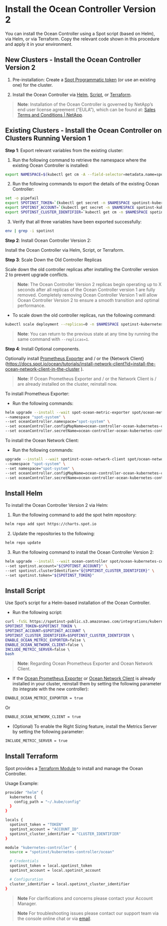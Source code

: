 <meta name=“robots” content=“noindex”>

# Install the Ocean Controller Version 2

You can install the Ocean Controller using a Spot script (based on Helm), via Helm, or via Terraform. Copy the relevant code shown in this procedure and apply it in your environment. 

## New Clusters - Install the Ocean Controller Version 2

1.  Pre-installation: Create a [Spot Programmatic token](https://docs.spot.io/administration/api/create-api-token ) (or use an existing one) for the cluster.  

2.  Install the Ocean Controller via [Helm](https://docs.spot.io/ocean/tutorials/spot-kubernetes-controller/ocean-controller-two-install?id=install-helm), [Script](https://docs.spot.io/ocean/tutorials/spot-kubernetes-controller/ocean-controller-two-install?id=install-script), or [Terraform](https://docs.spot.io/ocean/tutorials/spot-kubernetes-controller/ocean-controller-two-install?id=install-terraform).  

>**Note**: Installation of the Ocean Controller is governed by NetApp’s end user license agreement (“EULA”), which can be found at: [Sales Terms and Conditions | NetApp](https://www.netapp.com/how-to-buy/sales-terms-and-conditions/). 

## Existing Clusters - Install the Ocean Controller on Clusters Running Version 1

**Step 1**: Export relevant variables from the existing cluster:

1.  Run the following command to retrieve the namespace where the existing Ocean Controller is installed: 

```bash
export NAMESPACE=$(kubectl get cm -A --field-selector=metadata.name=spotinst-kubernetes-cluster-controller-config -o jsonpath='{.items[0].metadata.namespace}')
```

2.  Run the following commands to export the details of the existing Ocean Controller: 

```bash
set -o pipefail 
export SPOTINST_TOKEN=`(kubectl get secret -n $NAMESPACE spotinst-kubernetes-cluster-controller -o jsonpath='{.data.token}' | base64 -d) || kubectl get cm -n $NAMESPACE spotinst-kubernetes-cluster-controller-config -o jsonpath='{.data.spotinst\.token}'` 2&>1 
export SPOTINST_ACCOUNT=`(kubectl get secret -n $NAMESPACE spotinst-kubernetes-cluster-controller -o jsonpath='{.data.account}' | base64 -d) || kubectl get cm -n $NAMESPACE spotinst-kubernetes-cluster-controller-config -o jsonpath='{.data.spotinst\.account}'` 2&>1 
export SPOTINST_CLUSTER_IDENTIFIER=`kubectl get cm -n $NAMESPACE spotinst-kubernetes-cluster-controller-config -o jsonpath='{.data.spotinst\.cluster-identifier}'` 
```

3.  Verify that all three variables have been exported successfully: 

```bash
env | grep -i spotinst 
```

**Step 2**: Install Ocean Controller Version 2: 

Install the Ocean Controller via Helm,  Script, or Terraform. 

**Step 3**: Scale Down the Old Controller Replicas 

Scale down the old controller replicas after installing the Controller version 2 to prevent upgrade conflicts.  

> **Note**:  The Ocean Controller Version 2 replicas begin operating up to X seconds after all replicas of the Ocean Controller version 1 are fully removed. Completely removing Ocean Controller Version 1 will allow Ocean Controller Version 2 to ensure a smooth transition and optimal performance.

*   To scale down the old controller replicas, run the following command: 

```bash
kubectl scale deployment --replicas=0 -n $NAMESPACE spotinst-kubernetes-cluster-controller 
```

>**Note**: You can return to the previous state at any time by running the same command with `--replicas=1`. 

**Step 4**: Install Optional components. 

Optionally install [Prometheus Exporter](https://docs.spot.io/ocean/tools-and-integrations/prometheus/) and / or the {Network Client}(https://docs.spot.io/ocean/tutorials/install-network-client?id=install-the-ocean-network-client-in-the-cluster
). 

>**Note**: If Ocean Prometheus Exporter and / or the Network Client is / are already installed on the cluster, reinstall now. 

To install Prometheus Exporter: 

*   Run the following commands:

```bash
helm upgrade --install --wait spot-ocean-metric-exporter spot/ocean-metric-exporter \ 
--namespace "spot-system" \  
--set oceanController.namespace="spot-system" \  
--set oceanController.configMapName=ocean-controller-ocean-kubernetes-controller \  
--set oceanController.secretName=ocean-controller-ocean-kubernetes-controller 
```

To install the Ocean Network Client: 

*   Run the following commands: 

```bash
upgrade --install --wait spotinst-ocean-network-client spot/ocean-network-client \  
--namespace "spot-system" \  
--set namespace="spot-system" \  
--set oceanController.configMapName=ocean-controller-ocean-kubernetes-controller \  
--set oceanController.secretName=ocean-controller-ocean-kubernetes-controller 
```

## Install Helm

To install the Ocean Controller Version 2 via Helm: 

1.  Run the following command to add the spot helm repository: 

```bash
helm repo add spot https://charts.spot.io
```

2.  Update the repositories to the following:

```bash
helm repo update
```

3.  Run the following command to install the Ocean Controller Version 2:

```bash
helm upgrade --install --wait ocean-controller spot/ocean-kubernetes-controller \	--namespace spot-system --create-namespace \	 
--set spotinst.account="${SPOTINST_ACCOUNT}" \	 
--set spotinst.clusterIdentifier="${SPOTINST_CLUSTER_IDENTIFIER}" \	 
--set spotinst.token="${SPOTINST_TOKEN}" 
```

## Install Script  

Use Spot’s script for a Helm-based installation of the Ocean Controller. 

*   Run the following script: 

 ```bash
curl -fsSL https://spotinst-public.s3.amazonaws.com/integrations/kubernetes/cluster-controller-v2/scripts/init.sh | \ 
SPOTINST_TOKEN=$SPOTINST_TOKEN \ 
SPOTINST_ACCOUNT=$SPOTINST_ACCOUNT \ 
SPOTINST_CLUSTER_IDENTIFIER=$SPOTINST_CLUSTER_IDENTIFIER \ 
ENABLE_OCEAN_METRIC_EXPORTER=false \ 
ENABLE_OCEAN_NETWORK_CLIENT=false \ 
INCLUDE_METRIC_SERVER=false \ 
bash 
```

>**Note**: Regarding Ocean Prometheus Exporter and Ocean Network Client.

*   If the [Ocean Prometheus Exporter](https://docs.spot.io/ocean/tools-and-integrations/prometheus/) or [Ocean Network Client](https://docs.spot.io/ocean/tutorials/install-network-client?id=install-the-ocean-network-client-in-the-cluster) is already installed in your cluster, reinstall them by setting the following parameter (to integrate with the new controller): 

```bash
ENABLE_OCEAN_METRIC_EXPORTER = true  
```

Or  

```bash 
ENABLE_OCEAN_NETWORK_CLIENT = true
```  

*   (Optional) To enable the Right Sizing feature, install the Metrics Server by setting the following parameter:  

```bash
INCLUDE_METRIC_SERVER = true 
```
## Install Terraform  

Spot provides a [Terraform Module](https://registry.terraform.io/modules/spotinst/kubernetes-controller/ocean/latest) to install and manage the Ocean Controller. 

Usage Example: 

```bash
provider "helm" {
  kubernetes {
    config_path = "~/.kube/config"
  }
}

locals {
  spotinst_token = "TOKEN"
  spotinst_account = "ACCOUNT_ID"
  spotinst_cluster_identifier = "CLUSTER_IDENTIFIER"
}

module "kubernetes-controller" {
  source = "spotinst/kubernetes-controller/ocean"

  # Credentials
  spotinst_token = local.spotinst_token
  spotinst_account = local.spotinst_account

  # Configuration
  cluster_identifier = local.spotinst_cluster_identifier
}
```

>**Note** For clarifications and concerns please contact your Account Manager.  

>**Note** For troubleshooting issues please contact our support team via the console online chat or via [email](https://spot.io/support/).  
